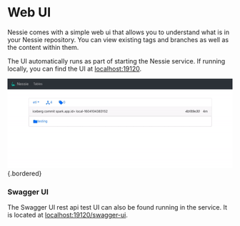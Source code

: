 # Web UI

Nessie comes with a simple web ui that allows you to understand what is in your Nessie
repository. You can view existing tags and branches as well as the content within them.

The UI automatically runs as part of starting the Nessie service. If running locally, 
you can find the UI at [localhost:19120](http://localhost:19120/).



![Screenshot](../img/uidemo.gif){.bordered}


### Swagger UI

The Swagger UI rest api test UI can also be found running in the service. It is located 
at  [localhost:19120/swagger-ui](http://localhost:19120/swagger-ui).